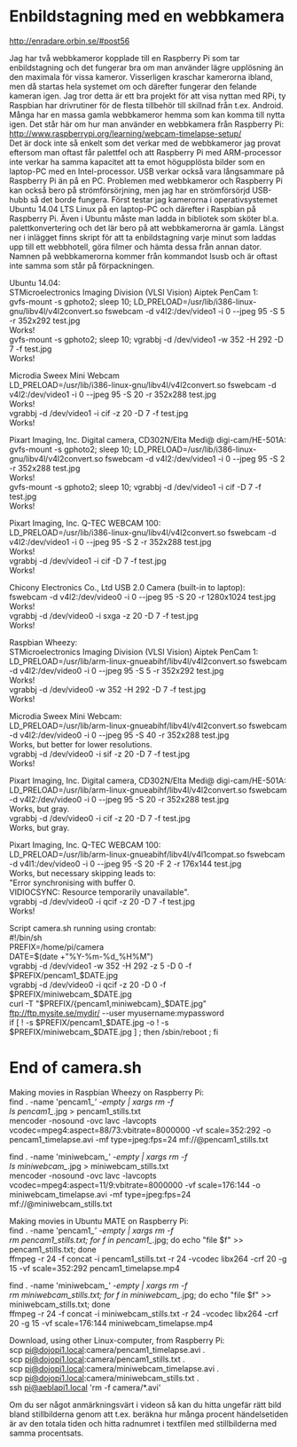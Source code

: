 # Enbildstagning med en webbkamera

http://enradare.orbin.se/#post56

Jag har två webbkameror kopplade till en Raspberry Pi som tar enbildstagning och det fungerar bra om man använder lägre upplösning än
den maximala för vissa kameror. Visserligen kraschar kamerorna ibland, men då startas hela systemet om och därefter fungerar den
felande kameran igen. Jag tror detta är ett bra projekt för att visa nyttan med RPi, ty Raspbian har drivrutiner för de flesta tillbehör
till skillnad från t.ex. Android. Många har en massa gamla webbkameror hemma som kan komma till nytta igen. Det står här om hur man
använder en webbkamera från Raspberry Pi:  
http://www.raspberrypi.org/learning/webcam-timelapse-setup/  
Det är dock inte så enkelt som det verkar med de webbkameror jag provat eftersom man oftast får palettfel och att Raspberry Pi med
ARM-processor inte verkar ha samma kapacitet att ta emot högupplösta bilder som en laptop-PC med en Intel-processor. USB verkar också
vara långsammare på Raspberry Pi än på en PC. Problemen med webbkameror och Raspberry Pi kan också bero på strömförsörjning, men jag
har en strömförsörjd USB-hubb så det borde fungera. Först testar jag kamerorna i operativsystemet Ubuntu 14.04 LTS Linux på en
laptop-PC och därefter i Raspbian på Raspberry Pi. Även i Ubuntu måste man ladda in bibliotek som sköter bl.a. palettkonvertering och
det lär bero på att webbkamerorna är gamla. Längst ner i inlägget finns skript för att ta enbildstagning varje minut som laddas upp
till ett webbhotell, göra filmer och hämta dessa från annan dator. Namnen på webbkamerorna kommer från kommandot lsusb och är oftast
inte samma som står på förpackningen.

Ubuntu 14.04:  
STMicroelectronics Imaging Division (VLSI Vision) Aiptek PenCam 1:  
gvfs-mount -s gphoto2; sleep 10; LD_PRELOAD=/usr/lib/i386-linux-gnu/libv4l/v4l2convert.so fswebcam -d v4l2:/dev/video1 -i 0 --jpeg 95 -S 5 -r 352x292 test.jpg  
Works!  
gvfs-mount -s gphoto2; sleep 10; vgrabbj -d /dev/video1 -w 352 -H 292 -D 7 -f test.jpg  
Works!

Microdia Sweex Mini Webcam  
LD_PRELOAD=/usr/lib/i386-linux-gnu/libv4l/v4l2convert.so fswebcam -d v4l2:/dev/video1 -i 0 --jpeg 95 -S 20 -r 352x288 test.jpg  
Works!  
vgrabbj -d /dev/video1 -i cif -z 20 -D 7 -f test.jpg  
Works!  

Pixart Imaging, Inc. Digital camera, CD302N/Elta Medi@ digi-cam/HE-501A:  
gvfs-mount -s gphoto2; sleep 10; LD_PRELOAD=/usr/lib/i386-linux-gnu/libv4l/v4l2convert.so fswebcam -d v4l2:/dev/video1 -i 0 --jpeg 95 -S 2 -r 352x288 test.jpg  
Works!  
gvfs-mount -s gphoto2; sleep 10; vgrabbj -d /dev/video1 -i cif -D 7 -f test.jpg  
Works!  

Pixart Imaging, Inc. Q-TEC WEBCAM 100:  
LD_PRELOAD=/usr/lib/i386-linux-gnu/libv4l/v4l2convert.so fswebcam -d v4l2:/dev/video1 -i 0 --jpeg 95 -S 2 -r 352x288 test.jpg  
Works!  
vgrabbj -d /dev/video1 -i cif -D 7 -f test.jpg  
Works!  

Chicony Electronics Co., Ltd USB 2.0 Camera (built-in to laptop):  
fswebcam -d v4l2:/dev/video0 -i 0 --jpeg 95 -S 20 -r 1280x1024 test.jpg  
Works!  
vgrabbj -d /dev/video0 -i sxga -z 20 -D 7 -f test.jpg  
Works!  

Raspbian Wheezy:  
STMicroelectronics Imaging Division (VLSI Vision) Aiptek PenCam 1:  
LD_PRELOAD=/usr/lib/arm-linux-gnueabihf/libv4l/v4l2convert.so fswebcam -d v4l2:/dev/video0 -i 0 --jpeg 95 -S 5 -r 352x292 test.jpg  
Works!  
vgrabbj -d /dev/video0 -w 352 -H 292 -D 7 -f test.jpg  
Works!  

Microdia Sweex Mini Webcam:  
LD_PRELOAD=/usr/lib/arm-linux-gnueabihf/libv4l/v4l2convert.so fswebcam -d v4l2:/dev/video0 -i 0 --jpeg 95 -S 40 -r 352x288 test.jpg  
Works, but better for lower resolutions.  
vgrabbj -d /dev/video0 -i sif -z 20 -D 7 -f test.jpg  
Works!  

Pixart Imaging, Inc. Digital camera, CD302N/Elta Medi@ digi-cam/HE-501A:  
LD_PRELOAD=/usr/lib/arm-linux-gnueabihf/libv4l/v4l2convert.so fswebcam -d v4l2:/dev/video0 -i 0 --jpeg 95 -S 20 -r 352x288 test.jpg    
Works, but gray.  
vgrabbj -d /dev/video0 -i cif -z 20 -D 7 -f test.jpg  
Works, but gray.  

Pixart Imaging, Inc. Q-TEC WEBCAM 100:  
LD_PRELOAD=/usr/lib/arm-linux-gnueabihf/libv4l/v4l1compat.so fswebcam -d v4l1:/dev/video0 -i 0 --jpeg 95 -S 20 -F 2 -r 176x144 test.jpg    
Works, but necessary skipping leads to:  
"Error synchronising with buffer 0.  
VIDIOCSYNC: Resource temporarily unavailable".  
vgrabbj -d /dev/video0 -i qcif -z 20 -D 7 -f test.jpg  
Works!

Script camera.sh running using crontab:  
#!/bin/sh  
PREFIX=/home/pi/camera  
DATE=$(date +"%Y-%m-%d_%H%M")  
vgrabbj -d /dev/video1 -w 352 -H 292 -z 5 -D 0 -f $PREFIX/pencam1_$DATE.jpg  
vgrabbj -d /dev/video0 -i qcif -z 20 -D 0 -f $PREFIX/miniwebcam_$DATE.jpg  
curl -T "$PREFIX/{pencam1,miniwebcam}_$DATE.jpg" ftp://ftp.mysite.se/mydir/ --user myusername:mypassword  
if [ ! -s $PREFIX/pencam1_$DATE.jpg -o ! -s $PREFIX/miniwebcam_$DATE.jpg ] ; then /sbin/reboot ; fi  
# End of camera.sh

Making movies in Raspbian Wheezy on Raspberry Pi:  
find . -name 'pencam1_*' -empty | xargs rm -f  
ls pencam1_*.jpg > pencam1_stills.txt  
mencoder -nosound -ovc lavc -lavcopts vcodec=mpeg4:aspect=88/73:vbitrate=8000000 -vf scale=352:292 -o pencam1_timelapse.avi -mf type=jpeg:fps=24 mf://@pencam1_stills.txt  

find . -name 'miniwebcam_*' -empty | xargs rm -f  
ls miniwebcam_*.jpg > miniwebcam_stills.txt  
mencoder -nosound -ovc lavc -lavcopts vcodec=mpeg4:aspect=11/9:vbitrate=8000000 -vf scale=176:144 -o miniwebcam_timelapse.avi -mf type=jpeg:fps=24 mf://@miniwebcam_stills.txt  

Making movies in Ubuntu MATE on Raspberry Pi:  
find . -name 'pencam1_*' -empty | xargs rm -f  
rm pencam1_stills.txt; for f in pencam1_*.jpg; do echo "file $f" >> pencam1_stills.txt; done  
ffmpeg -r 24 -f concat -i pencam1_stills.txt -r 24 -vcodec libx264 -crf 20 -g 15 -vf scale=352:292 pencam1_timelapse.mp4  

find . -name 'miniwebcam_*' -empty | xargs rm -f  
rm miniwebcam_stills.txt; for f in miniwebcam_*.jpg; do echo "file $f" >> miniwebcam_stills.txt; done  
ffmpeg -r 24 -f concat -i miniwebcam_stills.txt -r 24 -vcodec libx264 -crf 20 -g 15 -vf scale=176:144 miniwebcam_timelapse.mp4  

Download, using other Linux-computer, from Raspberry Pi:  
scp pi@dojopi1.local:camera/pencam1_timelapse.avi .  
scp pi@dojopi1.local:camera/pencam1_stills.txt .  
scp pi@dojopi1.local:camera/miniwebcam_timelapse.avi .  
scp pi@dojopi1.local:camera/miniwebcam_stills.txt .  
ssh pi@aeblapi1.local 'rm -f camera/*.avi'

Om du ser något anmärkningsvärt i videon så kan du hitta ungefär rätt bild bland stillbilderna genom att t.ex. beräkna hur många procent
händelsetiden är av den totala tiden och hitta radnumret i textfilen med stillbilderna med samma procentsats.
